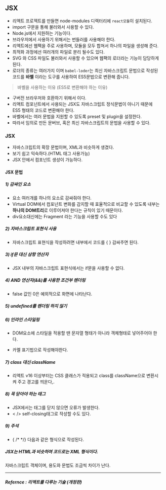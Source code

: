 ## JSX

- 리액트 프로젝트를 만들면 node-modules 디렉터리에 `react모듈`이 설치된다.
- import 구문을 통해 불러와서 사용할 수 있다.
- Node.js에서 지원하는 기능이다.
- 브라우저에서 사용하기 위해서는 번들러를 사용해야 한다.
- 리액트에선 웹팩을 주로 사용하며, 모듈을 모두 합쳐서 하나의 파일을 생성해 준다.
- 최적화 과정에선 여러개의 파일로 분리 될수도 있다.
- SVG 와 CSS 파일도 불러와서 사용할 수 있으며 웹팩의 로더라는 기능이 담당하게 된다.
- 로더의 종류는 여러가지 이며 `babel-loder`는 최신 자바스크립트 문법으로 작성된 코드를 **바벨** 이라는 도구를 사용하여 ES5문법으로 변환해 줍니다.



> 바벨을 사용하는 이유 (ES5로 변환해야 하는 이유)

- 구버전 브라우저와 호환하기 위해서 이다.
- 리액트 컴포넌트에서 사용되는 JSX도 자바스크립트 정식문법이 아니기 때문에 ES5 형태의 코드로 변환해야 한다.
- 바벨에서는 여러 문법을 지원할 수 있도록 preset 및 plugin을 설정한다.
- 따라서 임의로 만든 문버브, 혹은 최신 자바스크립트의 문법을 사용할 수 있다.



### JSX

- 자바스크립트의 확장 문법이며, XML과 비슷하게 생겼다.
- 보기 쉽고 익숙하다.(HTML 태그 사용가능)
- JSX 안에서 컴포넌트 생성이 가능하다.



#### JSX 문법

##### 1) 감싸인 요소

- 요소 여러개를 하나의 요소로 감싸줘야 한다.
- Virtual DOM에서 컴포넌트 변화를 감지할 때 효율적으로 비교할 수 있도록 내부는 **하나의 DOM트리**로 이루어져야 한다는 규칙이 있기 때문이다.
- div요소대신에는 Fragment 라는 기능을 사용할 수도 있다

##### 2) 자바스크립트 표현식 사용
- 자바스크립트 표현식을 작성하려면 내부에서 코드를 { } 감싸주면 된다.
##### 3)  if문 대신 삼항 연산자

- JSX 내부의 자바스크립트 표현식에서는 if문을 사용할 수 없다.

##### 4) AND 연산자(&&)를 사용한 조건부 렌더링

- false 값인 0은 예외적으로 화면에 나타난다.

##### 5) undefined를 렌더링 하지 않기

##### 6) 인라인 스타일링

- DOM요소에 스타일을 적용할 땐 문자열 형태가 아니라 객체형태로 넣어주어야 한다.

- 카멜 표기법으로 작성해야한다.

##### 7) class 대신 className

- 리액트 v16 이상부터는 CSS 클래스가 적용되고 class를  className으로 변환시켜 주고 경고를 띄운다,.

##### 8)  꼭 닫아야 하는 태그

- JSX에서는 태그를 닫지 않으면 오류가 발생한다.
- < /> self-closing태그로 작성할 수도 있다.

##### 9)  주석

- { /* */} 다음과 같은 형식으로 작성된다.



##### JSX는 HTML과 비슷하며 코드로는 XML 형식이다.

자바스크립트 객체이며, 용도와 문법도 조금씩 차이가 난다.



<hr>

##### Refernce : 리액트를 다루는 기술 (개정판)